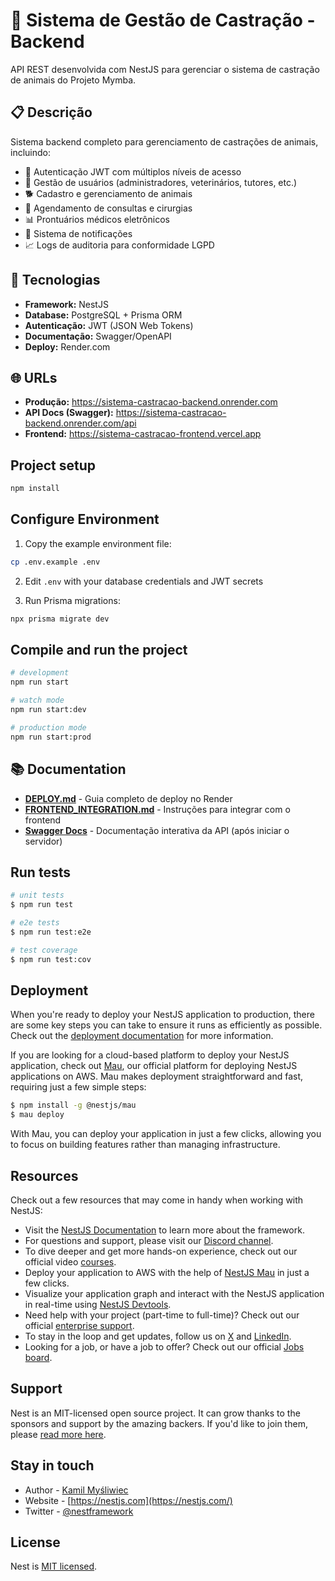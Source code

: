 # 🐾 Sistema de Gestão de Castração - Backend

API REST desenvolvida com NestJS para gerenciar o sistema de castração de animais do Projeto Mymba.

## 📋 Descrição

Sistema backend completo para gerenciamento de castrações de animais, incluindo:

- 🔐 Autenticação JWT com múltiplos níveis de acesso
- 👥 Gestão de usuários (administradores, veterinários, tutores, etc.)
- 🐕 Cadastro e gerenciamento de animais
- 📅 Agendamento de consultas e cirurgias
- 📊 Prontuários médicos eletrônicos
- 🔔 Sistema de notificações
- 📈 Logs de auditoria para conformidade LGPD

## 🚀 Tecnologias

- **Framework:** NestJS
- **Database:** PostgreSQL + Prisma ORM
- **Autenticação:** JWT (JSON Web Tokens)
- **Documentação:** Swagger/OpenAPI
- **Deploy:** Render.com

## 🌐 URLs

- **Produção:** https://sistema-castracao-backend.onrender.com
- **API Docs (Swagger):** https://sistema-castracao-backend.onrender.com/api
- **Frontend:** https://sistema-castracao-frontend.vercel.app

## Project setup

```bash
npm install
```

## Configure Environment

1. Copy the example environment file:

```bash
cp .env.example .env
```

2. Edit `.env` with your database credentials and JWT secrets

3. Run Prisma migrations:
```bash
npx prisma migrate dev
```

## Compile and run the project

```bash
# development
npm run start

# watch mode
npm run start:dev

# production mode
npm run start:prod
```

## 📚 Documentation

- **[DEPLOY.md](./DEPLOY.md)** - Guia completo de deploy no Render
- **[FRONTEND_INTEGRATION.md](./FRONTEND_INTEGRATION.md)** - Instruções para integrar com o frontend
- **[Swagger Docs](http://localhost:3000/api)** - Documentação interativa da API (após iniciar o servidor)

## Run tests

```bash
# unit tests
$ npm run test

# e2e tests
$ npm run test:e2e

# test coverage
$ npm run test:cov
```

## Deployment

When you're ready to deploy your NestJS application to production, there are some key steps you can take to ensure it runs as efficiently as possible. Check out the [deployment documentation](https://docs.nestjs.com/deployment) for more information.

If you are looking for a cloud-based platform to deploy your NestJS application, check out [Mau](https://mau.nestjs.com), our official platform for deploying NestJS applications on AWS. Mau makes deployment straightforward and fast, requiring just a few simple steps:

```bash
$ npm install -g @nestjs/mau
$ mau deploy
```

With Mau, you can deploy your application in just a few clicks, allowing you to focus on building features rather than managing infrastructure.

## Resources

Check out a few resources that may come in handy when working with NestJS:

- Visit the [NestJS Documentation](https://docs.nestjs.com) to learn more about the framework.
- For questions and support, please visit our [Discord channel](https://discord.gg/G7Qnnhy).
- To dive deeper and get more hands-on experience, check out our official video [courses](https://courses.nestjs.com/).
- Deploy your application to AWS with the help of [NestJS Mau](https://mau.nestjs.com) in just a few clicks.
- Visualize your application graph and interact with the NestJS application in real-time using [NestJS Devtools](https://devtools.nestjs.com).
- Need help with your project (part-time to full-time)? Check out our official [enterprise support](https://enterprise.nestjs.com).
- To stay in the loop and get updates, follow us on [X](https://x.com/nestframework) and [LinkedIn](https://linkedin.com/company/nestjs).
- Looking for a job, or have a job to offer? Check out our official [Jobs board](https://jobs.nestjs.com).

## Support

Nest is an MIT-licensed open source project. It can grow thanks to the sponsors and support by the amazing backers. If you'd like to join them, please [read more here](https://docs.nestjs.com/support).

## Stay in touch

- Author - [Kamil Myśliwiec](https://twitter.com/kammysliwiec)
- Website - [https://nestjs.com](https://nestjs.com/)
- Twitter - [@nestframework](https://twitter.com/nestframework)

## License

Nest is [MIT licensed](https://github.com/nestjs/nest/blob/master/LICENSE).
